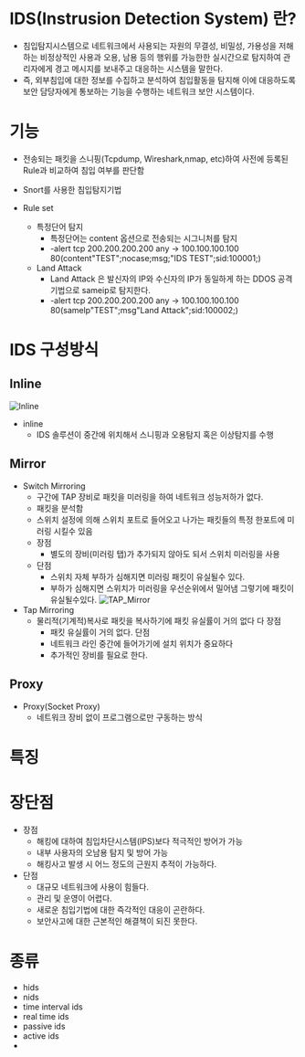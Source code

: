 # IDS(Instrusion Detection System) 란?

* 침입탐지시스템으로 네트워크에서 사용되는 자원의 무결성, 비밀성, 가용성을 저해하는 비정상적인 사용과 오용, 남용 등의 행위를 가능한한 실시간으로 탐지하여 관리자에게 경고 메시지를 보내주고 대응하는 시스템을 말한다.
* 즉, 외부침입에 대한 정보를 수집하고 분석하여 침입활동을 탐지해 이에 대응하도록 보안 담당자에게 통보하는 기능을 수행하는 네트워크 보안 시스템이다.

# 기능
* 전송되는 패킷을 스니핑(Tcpdump, Wireshark,nmap, etc)하여 사전에 등록된 Rule과 비교하여 침입 여부를 판단함
* Snort를 사용한 침입탐지기법

* Rule set
    * 특정단어 탐지
        * 특정단어는 content 옵션으로 전송되는 시그니처를 탐지
        * -alert tcp 200.200.200.200 any -> 100.100.100.100 80(content"TEST";nocase;msg;"IDS TEST";sid:100001;)
    * Land Attack
        * Land Attack 은 발신자의 IP와 수신자의 IP가 동일하게 하는 DDOS 공격 기법으로 sameip로 탐지한다.
        * -alert tcp 200.200.200.200 any -> 100.100.100.100 80(samelp"TEST";msg"Land Attack";sid:100002;)
    

# IDS 구성방식

## Inline
![Inline](https://t1.daumcdn.net/cfile/tistory/9935E5465C316BFB06)
* inline 
    * IDS 솔루션이 중간에 위치해서 스니핑과 오용탐지 혹은 이상탐지를 수행

## Mirror
* Switch Mirroring
    * 구간에 TAP 장비로 패킷을 미러링을 하여 네트워크 성능저하가 없다.
    * 패킷을 분석함
    * 스위치 설정에 의해 스위치 포트로 들어오고 나가는 패킷들의 특정 한포트에 미러링 시킬수 있음
    * 장점
        * 별도의 장비(미러링 탭)가 추가되지 않아도 되서 스위치 미러링을 사용
    * 단점
        * 스위치 자체 부하가 심해지면 미러링 패킷이 유실될수 있다.
        * 부하가 심해지면 스위치가 미러링을 우선순위에서 밀어냄 그렇기에 패킷이 유실될수있다.
![TAP_Mirror](https://t1.daumcdn.net/cfile/tistory/99ABFF465C316BF941)
* Tap Mirroring
    * 물리적(기계적)복사로 패킷을 복사하기에 패킷 유실률이 거의 없다
    다
    장점
        * 패킷 유실률이 거의 없다.
    단점
        * 네트워크 라인 중간에 들어가기에 설치 위치가 중요하다
        * 추가적인 장비를 필요로 한다.

## Proxy
* Proxy(Socket Proxy)
    * 네트워크 장비 없이 프로그램으로만 구동하는 방식


# 특징

# 장단점
* 장점
    * 해킹에 대하여 침입차단시스템(IPS)보다 적극적인 방어가 가능
    * 내부 사용자의 오남용 탐지 및 방어 가능
    * 해킹사고 발생 시 어느 정도의 근원지 추적이 가능하다.
* 단점
    * 대규모 네트워크에 사용이 힘들다.
    * 관리 및 운영이 어렵다.
    * 새로운 침입기법에 대한 즉각적인 대응이 곤란하다.
    * 보안사고에 대한 근본적인 해결책이 되진 못한다.

# 종류
* hids
* nids
* time interval ids
* real time ids
* passive ids
* active ids
* 
